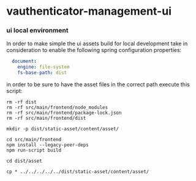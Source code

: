 # vauthenticator-management-ui


### ui local environment
In order to make simple the ui assets build for local development take in consideration to enable the following spring configuration properties:

```yaml
  document:
    engine: file-system
    fs-base-path: dist
```

in order to be sure to have the asset files in the correct path execute this script:

```shell
rm -rf dist
rm -rf src/main/frontend/node_modules
rm -rf src/main/frontend/package-lock.json
rm -rf src/main/frontend/dist

mkdir -p dist/static-asset/content/asset/

cd src/main/frontend
npm install --legacy-peer-deps
npm run-script build

cd dist/asset

cp * ../../../../../dist/static-asset/content/asset/

```